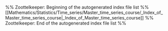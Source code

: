 %% Zoottelkeeper: Beginning of the autogenerated index file list  %%
 [[Mathematics/Statistics/Time_series/Master_time_series_course/_Index_of_Master_time_series_course|_Index_of_Master_time_series_course]]
%% Zoottelkeeper: End of the autogenerated index file list  %%
